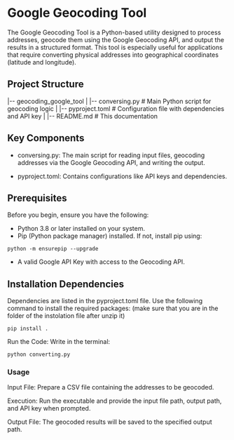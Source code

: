 # Google Geocoding Tool
The Google Geocoding Tool is a Python-based utility designed to process addresses, geocode them using the Google Geocoding API, and output the results in a structured format. This tool is especially useful for applications that require converting physical addresses into geographical coordinates (latitude and longitude).
## Project Structure
|-- geocoding_google_tool
|   |-- conversing.py  # Main Python script for geocoding logic
|   |-- pyproject.toml # Configuration file with dependencies and API key
|   |-- README.md          # This documentation
## Key Components
 - conversing.py: The main script for reading input files, geocoding addresses via the Google Geocoding API, and writing the output.

 - pyproject.toml: Contains configurations like API keys and dependencies.

## Prerequisites
Before you begin, ensure you have the following:
 - Python 3.8 or later installed on your system.
 - Pip (Python package manager) installed. If not, install pip using:
```
python -m ensurepip --upgrade
```
 - A valid Google API Key with access to the Geocoding API.

## Installation Dependencies
Dependencies are listed in the pyproject.toml file. Use the following command to install the required packages: (make sure that you are in the folder of the instolation file after unzip it)

```
pip install .
```

Run the Code:
Write in the terminal:
```
python converting.py
```

### Usage

Input File:
Prepare a CSV file containing the addresses to be geocoded.

Execution:
Run the executable and provide the input file path, output path, and API key when prompted.

Output File:
The geocoded results will be saved to the specified output path.
